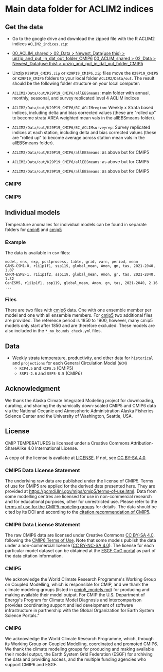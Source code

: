 # Main data folder for ACLIM2 indices


## Get the data
* Go to the google drive and download the zipped file with the R ACLIM2 indices `ACLIM2_indices.zip`:
* [00_ACLIM_shared > 02_Data > Newest_Data(use this) > unzip_and_put_in_dat_out_folder_CMIP6](https://drive.google.com/drive/u/1/folders/1clPtrPCQMPcwqr8UE78_Sd2IGwyBuDcD)
[00_ACLIM_shared > 02_Data > Newest_Data(use this) > unzip_and_put_in_dat_out_folder_CMIP5](https://drive.google.com/drive/u/1/folders/1t_JqDBQU-Fyy5nvIYRAmVcqzWi4mq7mk)

* Unzip `K29P19_CMIP5.zip` or `K29P19_CMIP6.zip` files move the `K29P19_CMIP5` or `K29P19_CMIP6` folders to your local folder `ACLIM2/Data/out`. The result should be the following folder structure on your local computer:  
* `ACLIM2/Data/out/K29P19_CMIP6/allEBSmeans`: main folder with annual, monthly, seasonal, and survey replicated level 4 ACLIM indices
* `ACLIM2/Data/out/K29P19_CMIP6/BC_ACLIMregion`: Weekly x Strata based indices, including delta and bias corrected values (these are "rolled up" to become strata AREA weighted mean vals in the allEBSmeans folder).
* `ACLIM2/Data/out/K29P19_CMIP6/BC_ACLIMsurveyrep`: Survey replicated indices at each station, including delta and bias corrected values (these are "rolled up" to become average across station mean vals in the allEBSmeans folder).

* `ACLIM2/Data/out/K29P19_CMIP6/allEBSmeans`: as above but for CMIP5
* `ACLIM2/Data/out/K29P19_CMIP6/allEBSmeans`: as above but for CMIP5
* `ACLIM2/Data/out/K29P19_CMIP6/allEBSmeans`: as above but for CMIP5

### CMIP6


### CMIP5


## Individual models

Temperature anomalies for individual models can be found in separate folders for [cmip6](temperatures/cmip6/csv/) and [cmip5](temperatures/cmip5/csv/)

### Example
The data is available in csv files:
``` csv
model, ens, exp, postprocess, table, grid, varn, period, mean
CAMS-CSM1-0, r1i1p1f1, ssp119, global_mean, Amon, gn, tas, 2021-2040, 1.07
CNRM-ESM2-1, r1i1p1f2, ssp119, global_mean, Amon, gr, tas, 2021-2040, 1.32
CanESM5, r1i1p1f1, ssp119, global_mean, Amon, gn, tas, 2021-2040, 2.16
...
```

### Files

There are two files with [cmip6](temperatures/cmip6/csv/) data. One with one ensemble member per model and one with all ensemble members. For [cmip5](temperatures/cmip5/csv/) two additional files are provided. The reference period is 1850 to 1900, however, many cmip5 models only start after 1850 and are therefore excluded. These models are also included in the `*_no_bounds_check.yml` files.

## Data
 * Weekly strata temperature, productivity, and other data for `historical` and `projections` for each General Circulation Model (`GCM`)
   * `RCP4.5` and `RCP8.5` (CMIP5)
   * `SSP1-2.6` and `SSP5-8.5` (CMIP6)


## Acknowledgment

We thank the Alaska Climate Integrated Modeling project for downloading, curating, and sharing the dynamically down-scaled CMIP5 and CMIP6 data via the National Oceanic and Atmospheric Administration Alaska Fisheries Science Center and the University of Washington, Seattle, USA.

## License

CMIP TEMPERATURES is licensed under a Creative Commons Attribution-ShareAlike 4.0 International License.

A copy of the license is availabe at [LICENSE](LICENSE). If not, see [CC BY-SA 4.0](http://creativecommons.org/licenses/by-sa/4.0/).

### CMIP5 Data License Statement

The underlying raw data are published under the license of CMIP5. Terms of use for CMIP5 are applied for the derived data presented here. They are provided at https://pcmdi.llnl.gov/mips/cmip5/terms-of-use.html. Data from some modelling centres are licensed for use in non-commercial research and for educational purposes, other for unrestricted use. Please refer to the [terms of use for the CMIP5 modeling groups](https://pcmdi.llnl.gov/mips/cmip5/docs/CMIP5_modeling_groups.pdf) for details.
The data should be cited by its DOI and according to the [citation recommendation of CMIP5](https://pcmdi.llnl.gov/mips/cmip5/citation.html).

### CMIP6 Data License Statement

The raw CMIP6 data are licensed under Creative Commons [CC BY-SA 4.0](https://creativecommons.org/licenses/by-sa/4.0), following the [CMIP6 Terms of Use](https://pcmdi.llnl.gov/CMIP6/TermsOfUse). Note that some models publish the data under a non-commercial license ([CC BY-NC-SA 4.0](https://creativecommons.org/licenses/by-nc-sa/4.0/)). The license for each particular model dataset can be obtained at the [ESGF CoG portal](https://esgf-node.llnl.gov/search/cmip6) as part of the data citation information.


### CMIP5

We acknowledge the World Climate Research Programme's Working Group on Coupled Modelling, which is responsible for CMIP, and we thank the climate modeling groups (listed in [cmip5_models.md](cmip5_models.md)) for producing and making available their model output. For CMIP the U.S. Department of Energy's Program for Climate Model Diagnosis and Intercomparison provides coordinating support and led development of software infrastructure in partnership with the Global Organization for Earth System Science Portals.”

### CMIP6

We acknowledge the World Climate Research Programme, which, through its Working Group on Coupled Modelling, coordinated and promoted CMIP6. We thank the climate modeling groups for producing and making available their model output, the Earth System Grid Federation (ESGF) for archiving the data and providing access, and the multiple funding agencies who support CMIP6 and ESGF.
